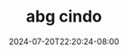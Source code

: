 --- 
title: "abg cindo"
description: "nonton bokeh abg cindo dood video full new"
date: 2024-07-20T22:20:24-08:00
file_code: "iq91k7twqy1i"
draft: false
cover: "hw9hgqplerraxh2x.jpg"
tags: ["abg", "cindo", "bokep-indo", "bokep-viral", "bokep-ig"]
length: 297
fld_id: "1392261"
foldername: "adikcindo"
categories: ["adikcindo"]
views: 84
---